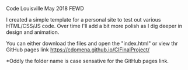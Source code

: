 Code Louisville May 2018 FEWD

I created a simple template for a personal site to test out various HTML/CSS/JS code. Over time I'll add a bit more polish as I dig deeper in design and animation.

You can either download the files and open the "index.html" or view thr GitHub pages link https://cdomena.github.io/ClFinalProject/

*Oddly the folder name is case sensative for the GitHub pages link.
